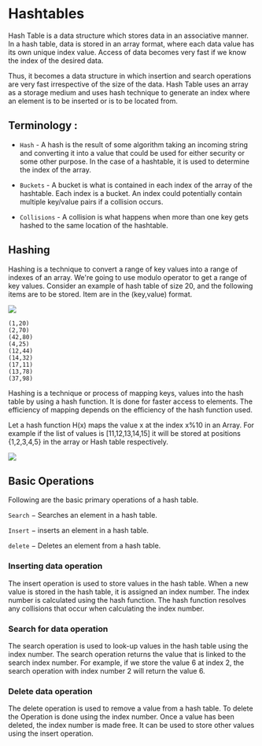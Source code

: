# Hashtables

Hash Table is a data structure which stores data in an associative manner. In a hash table, data is stored in an array format, where each data value has its own unique index value. Access of data becomes very fast if we know the index of the desired data.

Thus, it becomes a data structure in which insertion and search operations are very fast irrespective of the size of the data. Hash Table uses an array as a storage medium and uses hash technique to generate an index where an element is to be inserted or is to be located from.



## Terminology :

+ `Hash` - A hash is the result of some algorithm taking an incoming string and converting it into a value that could be used for either security or some other purpose. In the case of a hashtable, it is used to determine the index of the array.

+ `Buckets` - A bucket is what is contained in each index of the array of the hashtable. Each index is a bucket. An index could potentially contain multiple key/value pairs if a collision occurs.

+ `Collisions` - A collision is what happens when more than one key gets hashed to the same location of the hashtable.

## Hashing
Hashing is a technique to convert a range of key values into a range of indexes of an array. We're going to use modulo operator to get a range of key values. Consider an example of hash table of size 20, and the following items are to be stored. Item are in the (key,value) format.

![](https://www.tutorialspoint.com/data_structures_algorithms/images/hash_function.jpg)

```
(1,20)
(2,70)
(42,80)
(4,25)
(12,44)
(14,32)
(17,11)
(13,78)
(37,98)

```

Hashing is a technique or process of mapping keys, values into the hash table by using a hash function. It is done for faster access to elements. The efficiency of mapping depends on the efficiency of the hash function used.

Let a hash function H(x) maps the value x at the index x%10 in an Array. For example if the list of values is [11,12,13,14,15] it will be stored at positions {1,2,3,4,5} in the array or Hash table respectively.


![](https://www.geeksforgeeks.org/wp-content/uploads/HashingDataStructure-min-768x384.png)

## Basic Operations
Following are the basic primary operations of a hash table.

`Search` − Searches an element in a hash table.

`Insert` − inserts an element in a hash table.

`delete` − Deletes an element from a hash table.


### Inserting data operation
The insert operation is used to store values in the hash table. When a new value is stored in the hash table, it is assigned an index number. The index number is calculated using the hash function. The hash function resolves any collisions that occur when calculating the index number.


### Search for data operation
The search operation is used to look-up values in the hash table using the index number. The search operation returns the value that is linked to the search index number. For example, if we store the value 6 at index 2, the search operation with index number 2 will return the value 6.

### Delete data operation
The delete operation is used to remove a value from a hash table. To delete the Operation is done using the index number. Once a value has been deleted, the index number is made free. It can be used to store other values using the insert operation.



